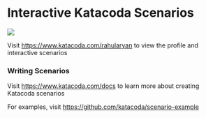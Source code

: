 # Interactive Katacoda Scenarios

[![](http://shields.katacoda.com/katacoda/rahularyan/count.svg)](https://www.katacoda.com/rahularyan "Get your profile on Katacoda.com")

Visit https://www.katacoda.com/rahularyan to view the profile and interactive scenarios

### Writing Scenarios
Visit https://www.katacoda.com/docs to learn more about creating Katacoda scenarios

For examples, visit https://github.com/katacoda/scenario-example

